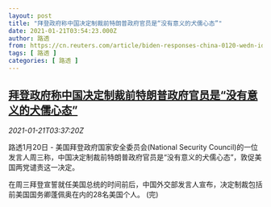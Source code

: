 ```yaml
---
layout: post
title: "拜登政府称中国决定制裁前特朗普政府官员是“没有意义的犬儒心态”"
date: 2021-01-21T03:54:23.000Z
author: 路透
from: https://cn.reuters.com/article/biden-responses-china-0120-wedn-idCNKBS29Q0BQ
tags: [ 路透 ]
categories: [ 路透 ]
---
```

<!--1611201263000-->
[拜登政府称中国决定制裁前特朗普政府官员是“没有意义的犬儒心态”](https://cn.reuters.com/article/biden-responses-china-0120-wedn-idCNKBS29Q0BQ)
------

<div>
<div><i>2021-01-21T03:37:20Z</i></div><p>路透1月20日 - 美国拜登政府国家安全委员会(National Security Council)的一位发言人周三称，中国决定制裁前特朗普政府官员是“没有意义的犬儒心态”，敦促美国两党谴责这一决定。</p><p>在周三拜登宣誓就任美国总统的时间前后，中国外交部发言人宣布，决定制裁包括前美国国务卿蓬佩奥在内的28名美国个人。 (完)</p>
</div>
